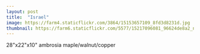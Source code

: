 ```yaml
---
layout: post
title:  "Israel"
image: https://farm4.staticflickr.com/3864/15153657109_8fd3d8231d.jpg
thumbnail: https://farm6.staticflickr.com/5577/15217096081_96624de8a2_n.jpg
---
```


28"x22"x10" ambrosia maple/walnut/copper